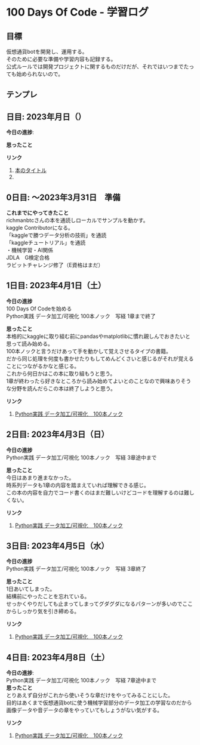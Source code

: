 # 100 Days Of Code - 学習ログ  

## 目標
仮想通貨botを開発し、運用する。  
そのために必要な準備や学習内容も記録する。  
公式ルールでは開発プロジェクトに関するものだけだが、それではいつまでたっても始められないので。

## テンプレ  
## 日目: 2023年月日（）

**今日の進捗**: 

**思ったこと** 

**リンク**
1. [本のタイトル](URL)
2. []()

## 0日目: ～2023年3月31日　準備
**これまでにやってきたこと**  
richmanbtcさんの本を通読しローカルでサンプルを動かす。  
kaggle Contributorになる。  
「kaggleで勝つデータ分析の技術」を通読  
「kaggleチュートリアル」を通読  
・機械学習・AI関係  
JDLA　G検定合格  
ラビットチャレンジ修了（E資格はまだ）  

## 1日目: 2023年4月1日（土）

**今日の進捗**   
100 Days Of Codeを始める  
Python実践 データ加工/可視化 100本ノック　写経  1章まで終了


**思ったこと**  
本格的にkaggleに取り組む前にpandasやmatplotlibに慣れ親しんでおきたいと思って読み始める。  
100本ノックと言うだけあって手を動かして覚えさせるタイプの書籍。  
だから同じ処理を何度も書かせたりもしてめんどくさいと感じるがそれが覚えることにつながるかなと感じる。  
これから何日かはこの本に取り組もうと思う。  
1章が終わったら好きなところから読み始めてよいとのことなので興味ありそうな分野を読んだらこの本は終了しようと思う。  


**リンク**
1. [Python実践 データ加工/可視化　100本ノック](https://www.amazon.co.jp/dp/product/B09B8PB4FG/)

## 2日目: 2023年4月3日（日）

**今日の進捗**  
Python実践 データ加工/可視化 100本ノック　写経  3章途中まで

**思ったこと**  
今日はあまり進まなかった。  
時系列データも1章の内容を踏まえていれば理解できる感じ。  
この本の内容を自力でコード書くのはまだ難しいけどコードを理解するのは難しくない。  

**リンク**
1. [Python実践 データ加工/可視化　100本ノック](https://www.amazon.co.jp/dp/product/B09B8PB4FG/)

## 3日目: 2023年4月5日（水）

**今日の進捗**  
Python実践 データ加工/可視化 100本ノック　写経  3章終了

**思ったこと**  
1日あいてしまった。  
結構前にやったことを忘れている。  
せっかくやりだしても止まってしまってグダグダになるパターンが多いのでここからしっかり気を引き締める。  

**リンク**  
1. [Python実践 データ加工/可視化　100本ノック](https://www.amazon.co.jp/dp/product/B09B8PB4FG/)



## 4日目: 2023年4月8日（土）

**今日の進捗**:  
Python実践 データ加工/可視化 100本ノック　写経  7章途中まで  
**思ったこと**  
とりあえず自分がこれから使いそうな章だけをやってみることにした。  
目的はあくまで仮想通貨botに使う機械学習部分のデータ加工の学習なのだから画像データや音データの章をやっていてもしょうがない気がする。

**リンク**  
1. [Python実践 データ加工/可視化　100本ノック](https://www.amazon.co.jp/dp/product/B09B8PB4FG/)
